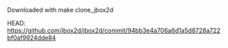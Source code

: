 Downloaded with make clone_jbox2d

HEAD: https://github.com/jbox2d/jbox2d/commit/94bb3e4a706a6d1a5d8728a722bf0af9924dde84
